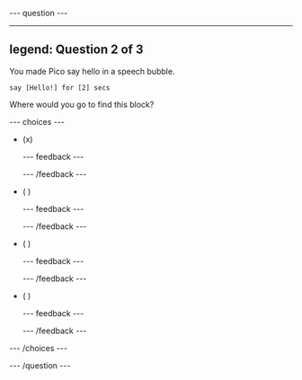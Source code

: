 --- question ---

---

## legend: Question 2 of 3

You made Pico say hello in a speech bubble.

```blocks3
say [Hello!] for [2] secs
```

Where would you go to find this block?

--- choices ---

- (x)

  --- feedback ---

  --- /feedback ---

- ( )

  --- feedback ---

  --- /feedback ---

- ( )

  --- feedback ---

  --- /feedback ---

- ( )

  --- feedback ---

  --- /feedback ---

--- /choices ---

--- /question ---
